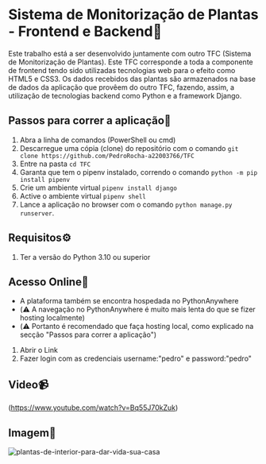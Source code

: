 # Sistema de Monitorização de Plantas - Frontend e Backend🌱

Este trabalho está a ser desenvolvido juntamente com outro TFC (Sistema de Monitorização de Plantas). Este TFC corresponde a toda a componente de frontend tendo sido utilizadas tecnologias web para o efeito como HTML5 e CSS3. Os dados recebidos das plantas são armazenados na base de dados da aplicação que provêem do outro TFC, fazendo, assim, a utilização de tecnologias backend como Python e a framework Django.
<br>

## Passos para correr a aplicação🔧
1. Abra a linha de comandos (PowerShell ou cmd)
2. Descarregue uma cópia (clone) do repositório com o comando `git clone https://github.com/PedroRocha-a22003766/TFC` 
3. Entre na pasta  `cd TFC`
4. Garanta que tem o pipenv instalado, correndo o comando `python -m pip install pipenv`
5. Crie um ambiente virtual `pipenv install django` 
6. Active o ambiente virtual `pipenv shell`
7. Lance a aplicação no browser com o comando `python manage.py runserver`.


## Requisitos⚙️
1. Ter a versão do Python 3.10 ou superior


## Acesso Online📶
- A plataforma também se encontra hospedada no PythonAnywhere
- (⚠️ A navegação no PythonAnywhere é muito mais lenta do que se fizer hosting localmente)
- (⚠️ Portanto é recomendado que faça hosting local, como explicado na secção "Passos para correr a aplicação")
1. Abrir o Link
2. Fazer login com as credenciais username:"pedro" e password:"pedro"

## Video📹

(https://www.youtube.com/watch?v=Bq55J70kZuk)

## Imagem📸

![plantas-de-interior-para-dar-vida-sua-casa](https://github.com/PedroRocha-a22003766/TFC/assets/79163624/8fd3ef9b-b8de-4acf-b861-85a62265eeb2)
